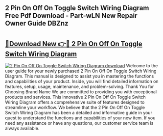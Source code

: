 ## 2 Pin On Off On Toggle Switch Wiring Diagram Free Pdf Download - Part-wLN New Repair Owner Guide DBZnz

# <h2><a href="http://dfmjwba.blite.top/?on=2+Pin+On+Off+On+Toggle+Switch+Wiring+Diagram">🔗Download New 👉🔴 2 Pin On Off On Toggle Switch Wiring Diagram</a></h2>

[![2 Pin On Off On Toggle Switch Wiring Diagram download](https://i.imgur.com/lujVjoI.png)](http://dfmjwba.blite.top/?on=2+Pin+On+Off+On+Toggle+Switch+Wiring+Diagram)
Welcome to the user guide for your newly purchased 2 Pin On Off On Toggle Switch Wiring Diagram. This manual is designed to assist you in mastering the functions and capabilities of your product. Inside, you will find detailed information on features, setup, usage, maintenance, and problem-solving. Thank You for Choosing Brand Name We are committed to providing you with exceptional products and services. This innovative 2 Pin On Off On Toggle Switch Wiring Diagram offers a comprehensive suite of features designed to streamline your workflow. We believe that the 2 Pin On Off On Toggle Switch Wiring Diagram has been a detailed and informative guide in your quest to understand the functions and capabilities of your new item. If you need any assistance or have any questions, our customer service team is always available.
